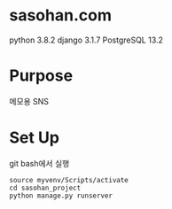 # sasohan.com
python 3.8.2
django 3.1.7
PostgreSQL 13.2

# Purpose
메모용 SNS

# Set Up
git bash에서 실행
```
source myvenv/Scripts/activate
cd sasohan_project
python manage.py runserver
```

